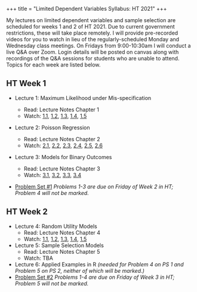 +++
title = "Limited Dependent Variables Syllabus: HT 2021"
+++

My lectures on limited dependent variables and sample selection are scheduled for weeks 1 and 2 of HT 2021. Due to current government restrictions, these will take place remotely. I will provide pre-recorded videos for you to watch in lieu of the regularly-scheduled Monday and Wednesday class meetings. On Fridays from 9:00-10:30am I will conduct a live Q&A over Zoom. Login details will be posted on canvas along with recordings of the Q&A sessions for students who are unable to attend. Topics for each week are listed below. 

## HT Week 1
* Lecture 1: Maximum Likelihood under Mis-specification
    - Read: Lecture Notes Chapter 1
    - Watch: [1.1](https://expl.ai/CHAKTHR), [1.2](https://expl.ai/REZKTJY), [1.3](https://expl.ai/MRVFZMR), [1.4](https://expl.ai/TZBUFGU), [1.5](https://expl.ai/MDCWESE)
* Lecture 2: Poisson Regression
    - Read: Lecture Notes Chapter 2
    - Watch: [2.1](https://expl.ai/YZFFBCH), [2.2](https://expl.ai/AUEJLRB), [2.3](https://expl.ai/SUDPHVT), [2.4](https://expl.ai/FCSUTGZ), [2.5](https://expl.ai/KRJBUDF), [2.6](https://expl.ai/RCDDGQV)

* Lecture 3: Models for Binary Outcomes
    - Read: Lecture Notes Chapter 3
    - Watch: [3.1](https://expl.ai/XSLDYZE), [3.2](https://expl.ai/ZULFNLF), [3.3](https://expl.ai/KAHUPJN), [3.4](https://expl.ai/ANETTMF)
* [Problem Set #1](/ps1.pdf) *Problems 1-3 are due on Friday of Week 2 in HT; Problem 4 will not be marked.*

## HT Week 2
* Lecture 4: Random Utility Models
    - Read: Lecture Notes Chapter 4
    - Watch: [1.1](https://expl.ai/MWEXXUE), [1.2](https://expl.ai/QLEKBJJ), [1.3](https://expl.ai/CAAGSWP), [1.4](https://expl.ai/CAUVVDH), [1.5](https://expl.ai/XTXUDBU)
* Lecture 5: Sample Selection Models
    - Read: Lecture Notes Chapter 5
    - Watch: TBA
* Lecture 6: Applied Examples in R *(needed for Problem 4 on PS 1 and Problem 5 on PS 2, neither of which will be marked.)*
* [Problem Set #2](/ps2.pdf) *Problems 1-4 are due on Friday of Week 3 in HT; Problem 5 will not be marked.*


